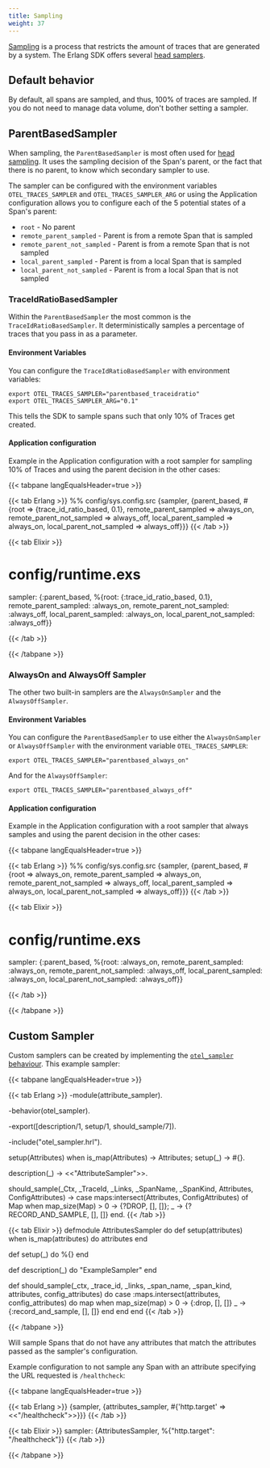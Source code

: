 ```yaml
---
title: Sampling
weight: 37
---
```


[Sampling](/docs/concepts/sampling/) is a process that restricts the amount of
traces that are generated by a system. The Erlang SDK offers several
[head samplers](/docs/concepts/sampling#head-sampling).

## Default behavior

By default, all spans are sampled, and thus, 100% of traces are sampled. If you
do not need to manage data volume, don't bother setting a sampler.

## ParentBasedSampler

When sampling, the `ParentBasedSampler` is most often used for
[head sampling](/docs/concepts/sampling/#head-sampling). It uses the sampling
decision of the Span's parent, or the fact that there is no parent, to know
which secondary sampler to use.

The sampler can be configured with the environment variables `OTEL_TRACES_SAMPLER`
and `OTEL_TRACES_SAMPLER_ARG` or using the Application configuration allows you
to configure each of the 5 potential states of a Span's parent:

- `root` - No parent
- `remote_parent_sampled` - Parent is from a remote Span that is sampled
- `remote_parent_not_sampled` - Parent is from a remote Span that is not sampled
- `local_parent_sampled` - Parent is from a local Span that is sampled
- `local_parent_not_sampled` - Parent is from a local Span that is not sampled

### TraceIdRatioBasedSampler

Within the `ParentBasedSampler` the most common is the
`TraceIdRatioBasedSampler`. It deterministically samples a percentage of traces
that you pass in as a parameter.

#### Environment Variables

You can configure the `TraceIdRatioBasedSampler` with environment variables:

```shell
export OTEL_TRACES_SAMPLER="parentbased_traceidratio"
export OTEL_TRACES_SAMPLER_ARG="0.1"
```

This tells the SDK to sample spans such that only 10% of Traces get created.

#### Application configuration

Example in the Application configuration with a root sampler for sampling 10% of
Traces and using the parent decision in the other cases:

<!-- prettier-ignore-start -->
{{< tabpane langEqualsHeader=true >}}

{{< tab Erlang >}}
%% config/sys.config.src
{sampler, {parent_based, #{root => {trace_id_ratio_based, 0.1},
                           remote_parent_sampled => always_on,
                           remote_parent_not_sampled => always_off,
                           local_parent_sampled => always_on,
                           local_parent_not_sampled => always_off}}}
{{< /tab >}}

{{< tab Elixir >}}
# config/runtime.exs
sampler: {:parent_based, %{root: {:trace_id_ratio_based, 0.1},
                           remote_parent_sampled: :always_on,
                           remote_parent_not_sampled: :always_off,
                           local_parent_sampled: :always_on,
                           local_parent_not_sampled: :always_off}}

{{< /tab >}}

{{< /tabpane >}}
<!-- prettier-ignore-end -->

### AlwaysOn and AlwaysOff Sampler

The other two built-in samplers are the `AlwaysOnSampler` and the
`AlwaysOffSampler`.

#### Environment Variables

You can configure the `ParentBasedSampler` to use either the `AlwaysOnSampler`
or `AlwaysOffSampler` with the environment variable `OTEL_TRACES_SAMPLER`:

```shell
export OTEL_TRACES_SAMPLER="parentbased_always_on"
```

And for the `AlwaysOffSampler`:

```shell
export OTEL_TRACES_SAMPLER="parentbased_always_off"
```

#### Application configuration

Example in the Application configuration with a root sampler that always samples
and using the parent decision in the other cases:

<!-- prettier-ignore-start -->
{{< tabpane langEqualsHeader=true >}}

{{< tab Erlang >}}
%% config/sys.config.src
{sampler, {parent_based, #{root => always_on,
                           remote_parent_sampled => always_on,
                           remote_parent_not_sampled => always_off,
                           local_parent_sampled => always_on,
                           local_parent_not_sampled => always_off}}}
{{< /tab >}}

{{< tab Elixir >}}
# config/runtime.exs
sampler: {:parent_based, %{root: :always_on,
                           remote_parent_sampled: :always_on,
                           remote_parent_not_sampled: :always_off,
                           local_parent_sampled: :always_on,
                           local_parent_not_sampled: :always_off}}

{{< /tab >}}

{{< /tabpane >}}
<!-- prettier-ignore-end -->

## Custom Sampler

Custom samplers can be created by implementing the
[`otel_sampler` behaviour](https://hexdocs.pm/opentelemetry/1.3.0/otel_sampler.html#callbacks).
This example sampler:

<!-- prettier-ignore-start -->
{{< tabpane langEqualsHeader=true >}}

{{< tab Erlang >}}
-module(attribute_sampler).

-behavior(otel_sampler).

-export([description/1,
         setup/1,
         should_sample/7]).

-include("otel_sampler.hrl").

setup(Attributes) when is_map(Attributes) ->
    Attributes;
setup(_) ->
    #{}.

description(_) ->
    <<"AttributeSampler">>.

should_sample(_Ctx, _TraceId, _Links, _SpanName, _SpanKind, Attributes, ConfigAttributes) ->
    case maps:intersect(Attributes, ConfigAttributes) of
        Map when map_size(Map) > 0 ->
            {?DROP, [], []};
        _ ->
            {?RECORD_AND_SAMPLE, [], []}
    end.
{{< /tab >}}

{{< tab Elixir >}}
defmodule AttributesSampler do
  def setup(attributes) when is_map(attributes) do
    attributes
  end

  def setup(_) do
    %{}
  end

  def description(_) do
    "ExampleSampler"
  end

  def should_sample(_ctx, _trace_id, _links, _span_name, _span_kind, attributes, config_attributes) do
    case :maps.intersect(attributes, config_attributes) do
      map when map_size(map) > 0 ->
        {:drop, [], []}
      _ ->
        {:record_and_sample, [], []}
    end
  end
end 
{{< /tab >}}

{{< /tabpane >}}
<!-- prettier-ignore-end -->

Will sample Spans that do not have any attributes that match the attributes
passed as the sampler's configuration.

Example configuration to not sample any Span with an attribute specifying the
URL requested is `/healthcheck`:

<!-- prettier-ignore-start -->
{{< tabpane langEqualsHeader=true >}}

{{< tab Erlang >}}
{sampler, {attributes_sampler, #{'http.target' => <<"/healthcheck">>}}}
{{< /tab >}}

{{< tab Elixir >}}
sampler: {AttributesSampler, %{"http.target": "/healthcheck"}}
{{< /tab >}}

{{< /tabpane >}}
<!-- prettier-ignore-end -->
